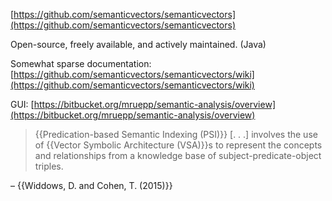 [https://github.com/semanticvectors/semanticvectors](https://github.com/semanticvectors/semanticvectors)

Open-source, freely available, and actively maintained. (Java)

Somewhat sparse documentation: [https://github.com/semanticvectors/semanticvectors/wiki](https://github.com/semanticvectors/semanticvectors/wiki)

GUI: [https://bitbucket.org/mruepp/semantic-analysis/overview](https://bitbucket.org/mruepp/semantic-analysis/overview)

> {{Predication-based Semantic Indexing (PSI)}} [. . .] involves the use of {{Vector Symbolic Architecture (VSA)}}s to represent the concepts and relationships from a knowledge base of subject-predicate-object triples.

– {{Widdows, D. and Cohen, T. (2015)}}